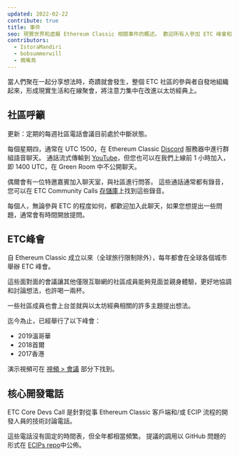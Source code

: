 ```yaml
---
updated: 2022-02-22
contribute: true
title: 事件
seo: 現實世界和虛擬 Ethereum Classic 相關事件的概述。 歡迎所有人參加 ETC 峰會和每週一次的社區電話會議！
contributors:
  - IstoraMandiri
  - bobsummerwill
  - 鴉嘴鳥
---
```


當人們聚在一起分享想法時，奇蹟就會發生，整個 ETC 社區的參與者自發地組織起來，形成現實生活和在線聚會，將注意力集中在改進以太坊經典上。

## 社區呼籲

更新：定期的每週社區電話會議目前處於中斷狀態。

每個星期四，通常在 UTC 1500，在 Ethereum Classic [Discord](https://ethereumclassic.org/discord) 服務器中進行群組語音聊天。 通話流式傳輸到 [YouTube](https://www.youtube.com/channel/UCp07VPnC1ejyAp5gMvvA4dw/videos)，但您也可以在我們上線前 1 小時加入，即 1400 UTC，在 Green Room 中不公開聊天。

偶爾會有一位特邀嘉賓加入聊天室，與社區進行問答。 這些通話通常都有錄音，您可以在 ETC Community Calls [存儲庫](https://github.com/ethereumclassic/community-calls)上找到這些錄音。

每個人，無論參與 ETC 的程度如何，都歡迎加入此聊天，如果您想提出一些問題，通常會有時間開放提問。

## ETC峰會

自 Ethereum Classic 成立以來（全球旅行限制除外），每年都會在全球各個城市舉辦 ETC 峰會。

這些面對面的會議讓其他僅限互聯網的社區成員能夠見面並親身體驗，更好地協調和討論想法，也許喝一兩杯。

一些社區成員也會上台並就與以太坊經典相關的許多主題提出想法。

迄今為止，已經舉行了以下峰會：

- 2019溫哥華
- 2018首爾
- 2017香港

演示視頻可在 [視頻 > 會議](/videos/conferences) 部分下找到。

## 核心開發電話

ETC Core Devs Call 是針對從事 Ethereum Classic 客戶端和/或 ECIP 流程的開發人員的技術討論電話。

這些電話沒有固定的時間表，但全年都相當頻繁。 提議的調用以 GitHub 問題的形式在 [ECIPs repo](https://github.com/ethereumclassic/ECIPs/issues?q=is%3Aissue+Devs+Call)中公佈。
